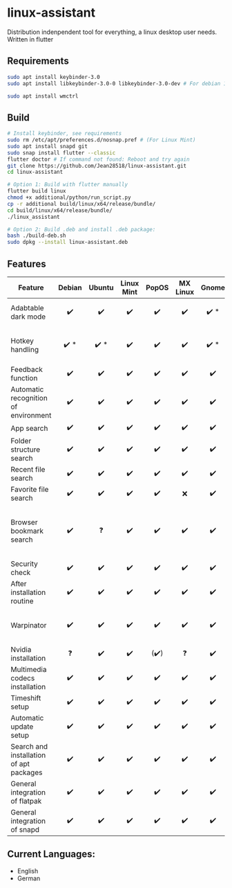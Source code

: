 # linux-assistant
Distribution indenpendent tool for everything, a linux desktop user needs. Written in flutter

## Requirements
```bash
sudo apt install keybinder-3.0 
sudo apt install libkeybinder-3.0-0 libkeybinder-3.0-dev # For debian 11, Ubuntu 22.04, ...

sudo apt install wmctrl
```

## Build
```bash
# Install keybinder, see requirements
sudo rm /etc/apt/preferences.d/nosnap.pref # (For Linux Mint)
sudo apt install snapd git
sudo snap install flutter --classic
flutter doctor # If command not found: Reboot and try again
git clone https://github.com/Jean28518/linux-assistant.git
cd linux-assistant

# Option 1: Build with flutter manually
flutter build linux
chmod +x additional/python/run_script.py
cp -r additional build/linux/x64/release/bundle/
cd build/linux/x64/release/bundle/
./linux_assistant

# Option 2: Build .deb and install .deb package:
bash ./build-deb.sh
sudo dpkg --install linux-assistant.deb

```

## Features
| Feature                   | Debian | Ubuntu | Linux Mint | PopOS | MX Linux | Gnome | Xfce | Cinnamon | Notes |
| ------------------------- | :----: | :----: | :--------: | :---: | :------: | :---: | :---: | :-----: | :---: |
| Adabtable dark mode | :heavy_check_mark: | :heavy_check_mark: | :heavy_check_mark: | :heavy_check_mark: | :heavy_check_mark: | :heavy_check_mark: * | :heavy_check_mark: | :heavy_check_mark: | *) depends on window theme, not gtk  |
| Hotkey handling | :heavy_check_mark: * | :heavy_check_mark: * | :heavy_check_mark: | :heavy_check_mark: | :heavy_check_mark: | :heavy_check_mark: * | :heavy_check_mark: | :heavy_check_mark: | *) only works on wayland with workaround described in #24 |
| Feedback function | :heavy_check_mark: | :heavy_check_mark: | :heavy_check_mark: | :heavy_check_mark: | :heavy_check_mark: | :heavy_check_mark: | :heavy_check_mark: | :heavy_check_mark: |   |
| Automatic recognition of environment | :heavy_check_mark: | :heavy_check_mark: | :heavy_check_mark: | :heavy_check_mark: | :heavy_check_mark: | :heavy_check_mark: | :heavy_check_mark: | :heavy_check_mark: |   |
| App search | :heavy_check_mark: | :heavy_check_mark: | :heavy_check_mark: | :heavy_check_mark: | :heavy_check_mark: | :heavy_check_mark: | :heavy_check_mark: | :heavy_check_mark: |    |
| Folder structure search | :heavy_check_mark: | :heavy_check_mark: | :heavy_check_mark: | :heavy_check_mark: | :heavy_check_mark: | :heavy_check_mark: | :heavy_check_mark: | :heavy_check_mark: |    |
| Recent file search | :heavy_check_mark: | :heavy_check_mark: | :heavy_check_mark: | :heavy_check_mark: | :heavy_check_mark: | :heavy_check_mark: | :heavy_check_mark:  | :heavy_check_mark:      |   |
| Favorite file search | :heavy_check_mark: | :heavy_check_mark: | :heavy_check_mark: | :heavy_check_mark: | :x: | :heavy_check_mark: | :x: | :heavy_check_mark: |   |
| Browser bookmark search | :heavy_check_mark: | :question: | :heavy_check_mark: | :heavy_check_mark: | :heavy_check_mark: | :heavy_check_mark: | :heavy_check_mark: | :heavy_check_mark: | Currently works with firefox, chromium and chrome; needs to checked with firefox on snap  |
| Security check | :heavy_check_mark: | :heavy_check_mark: | :heavy_check_mark: | :heavy_check_mark: | :heavy_check_mark: | :heavy_check_mark: | :heavy_check_mark: | :heavy_check_mark: |  |
| After installation routine | :heavy_check_mark: | :heavy_check_mark: | :heavy_check_mark: | :heavy_check_mark: | :heavy_check_mark: | :heavy_check_mark: | :heavy_check_mark: | :heavy_check_mark: |   |
| Warpinator | :heavy_check_mark: | :heavy_check_mark: | :heavy_check_mark: | :heavy_check_mark: | :heavy_check_mark: | :heavy_check_mark: | :heavy_check_mark: | :heavy_check_mark: | Only works if flatpak is installed/available in the sources |
| Nvidia installation | :question: | :heavy_check_mark: | :heavy_check_mark: | (:heavy_check_mark:) | :question: | :heavy_check_mark: | :heavy_check_mark: | :heavy_check_mark: |    |
| Multimedia codecs installation | :heavy_check_mark: | :heavy_check_mark: | :heavy_check_mark: | :heavy_check_mark: | :heavy_check_mark: | :heavy_check_mark: | :heavy_check_mark: | :heavy_check_mark: |    |
| Timeshift setup | :heavy_check_mark: | :heavy_check_mark: | :heavy_check_mark: | :heavy_check_mark: | :heavy_check_mark: | :heavy_check_mark: | :heavy_check_mark: | :heavy_check_mark: |    |
| Automatic update setup | :heavy_check_mark: | :heavy_check_mark: | :heavy_check_mark: | :heavy_check_mark: | :heavy_check_mark: | :heavy_check_mark: | :heavy_check_mark: | :heavy_check_mark: | integrates on Linux Mint with mintupdate |
| Search and installation of apt packages | :heavy_check_mark: | :heavy_check_mark: | :heavy_check_mark: | :heavy_check_mark: | :heavy_check_mark: | :heavy_check_mark: | :heavy_check_mark: | :heavy_check_mark: |   |
| General integration of flatpak | :heavy_check_mark: | :heavy_check_mark: | :heavy_check_mark: | :heavy_check_mark: | :heavy_check_mark: | :heavy_check_mark: | :heavy_check_mark: | :heavy_check_mark: |   |
| General integration of snapd | :heavy_check_mark: | :heavy_check_mark: | :heavy_check_mark: | :heavy_check_mark: | :heavy_check_mark: | :heavy_check_mark: | :heavy_check_mark: | :heavy_check_mark: |   |

## Current Languages:
- English
- German